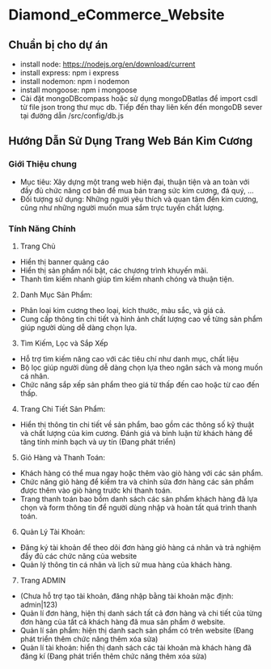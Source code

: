  # Diamond_eCommerce_Website
 
## Chuẩn bị cho dự án
- install node: https://nodejs.org/en/download/current
- install express: npm i express
- install nodemon: npm i nodemon
- install mongoose: npm i mongoose
- Cài đặt mongoDBcompass hoặc sử dụng mongoDBatlas để import csdl từ file json trong thư mục db. Tiếp đến thay liên kến đến mongoDB sever tại đường dẫn /src/config/db.js

## Hướng Dẫn Sử Dụng Trang Web Bán Kim Cương

### Giới Thiệu chung
- Mục tiêu: Xây dựng một trang web hiện đại, thuận tiện và an toàn với đầy đủ chức năng cơ bản để mua bán trang sức kim cương, đá quý, …
- Đối tượng sử dụng: Những người yêu thích và quan tâm đến kim cương, cũng như những người muốn mua sắm trực tuyến chất lượng.
### Tính Năng Chính
1. Trang Chủ
- Hiển thị banner quảng cáo 
- Hiển thị sản phẩm nổi bật, các chương trình khuyến mãi.
- Thanh tìm kiếm nhanh giúp tìm kiếm nhanh chóng và thuận tiện.
2. Danh Mục Sản Phẩm:
- Phân loại kim cương theo loại, kích thước, màu sắc, và giá cả.
- Cung cấp thông tin chi tiết và hình ảnh chất lượng cao về từng sản phẩm giúp người dùng dễ dàng chọn lựa.
3. Tìm Kiếm, Lọc và Sắp Xếp
- Hỗ trợ tìm kiếm nâng cao với các tiêu chí như danh mục, chất liệu
- Bộ lọc giúp người dùng dễ dàng chọn lựa theo ngân sách và mong muốn cá nhân.
- Chức năng sắp xếp sản phẩm theo giá từ thấp đến cao hoặc từ cao đến thấp.
4. Trang Chi Tiết Sản Phẩm:
- Hiển thị thông tin chi tiết về sản phẩm, bao gồm các thông số kỹ thuật và chất lượng của kim cương.
Đánh giá và bình luận từ khách hàng để tăng tính minh bạch và uy tín (Đang phát triển)
5. Giỏ Hàng và Thanh Toán:
- Khách hàng có thể mua ngay hoặc thêm vào giò hàng với các sản phẩm.
- Chức năng giỏ hàng để kiểm tra và chỉnh sửa đơn hàng các sản phẩm được thêm vào giò hàng trước khi thanh toán.
- Trang thanh toán bao bồm danh sách các sản phẩm khách hàng đã lựa chọn và form thông tin để người dùng nhập và hoàn tất quá trình thanh toán.
6. Quản Lý Tài Khoản:
 - Đăng ký tài khoản để theo dõi đơn hàng giỏ hàng cá nhân và trả nghiệm đầy đủ các chức năng của website
- Quản lý thông tin cá nhân và lịch sử mua hàng của khách hàng.
7. Trang ADMIN
 - (Chưa hỗ trợ tạo tài khoản, đăng nhập bằng tài khoản mặc định: admin|123)
- Quản lí đơn hàng, hiện thị danh sách tất cả đơn hàng và chi tiết của từng đơn hàng của tất cả khách hàng đã mua sản phẩm ở website. 
- Quản lí sản phẩm: hiện thị danh sach sản phẩm có trên website (Đang phát triển thêm chức năng thêm xóa sửa)
- Quản lí tài khoản: hiển thị danh sách các tài khoản mà khách hàng đã đăng kí (Đang phát triển thêm chức năng thêm xóa sửa)






 
